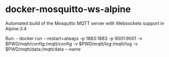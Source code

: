 # docker-mosquitto-ws-alpine
Automated build of the Mosquitto MQTT server with Websockets support in Alpine:3.4

Run:
	- docker run --restart=always -p 1883:1883 -p 9001:9001 -v $PWD/mqtt/config:/mqtt/config -v $PWD/mqtt/log:/mqtt/log -v $PWD/mqtt/data:/mqtt/data --name <name> <build-name>
